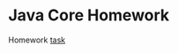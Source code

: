 # Java Core Homework

Homework [task](https://github.com/netology-code/jd-homeworks/blob/video/concurrent_collections/task1/README.md)

